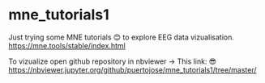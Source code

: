 # mne_tutorials1
Just trying some MNE tutorials 😊 to explore EEG data vizualisation. https://mne.tools/stable/index.html

To vizualize open github repository in nbviewer -> This link:
😎 https://nbviewer.jupyter.org/github/puertojose/mne_tutorials1/tree/master/
